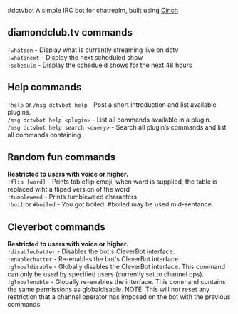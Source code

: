 #dctvbot
A simple IRC bot for chatrealm, built using [Cinch](https://github.com/cinchrb/cinch)

## diamondclub.tv commands
`!whatson` - Display what is currently streaming live on dctv  
`!whatsnext` - Display the next scheduled show  
`!schedule` - Display the schedueld shows for the next 48 hours

## Help commands
`!help` or `/msg dctvbot help` - Post a short introduction and list available plugins.  
`/msg dctvbot help <plugin>` - List all commands available in a plugin.  
`/msg dctvbot help search <query>` - Search all plugin’s commands and list all commands containing <query>.

## Random fun commands
**Restricted to users with voice or higher.**  
`!flip [word]` - Prints tableflip emoji, when word is supplied, the table is replaced wiht a fliped version of the word  
`!tumbleweed` -  Prints tumbleweed characters  
`!boil` or `#boiled` - You got boiled. #boiled may be used mid-sentance.  

## Cleverbot commands
**Restricted to users with voice or higher.**  
`!disablechatter` - Disables the bot's CleverBot interface.  
`!enablechatter` - Re-enables the bot's CleverBot interface.  
`!globaldisable` - Globally disables the CleverBot interface. This command can only be used by specified users (currently set to channel ops).  
`!globalenable` - Globally re-enables the interface. This command contains the same permissions as globaldisable. NOTE: This will not reset any restriction that a channel operator has imposed on the bot with the previous commands.
